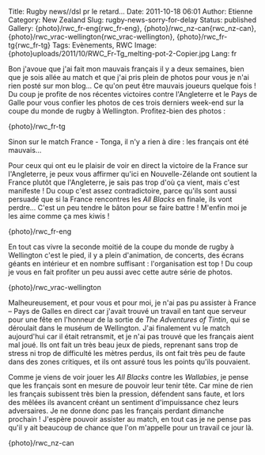 Title: Rugby news//dsl pr le retard...
Date: 2011-10-18 06:01
Author: Etienne
Category: New Zealand
Slug: rugby-news-sorry-for-delay
Status: published
Gallery: {photo}/rwc_fr-eng{rwc_fr-eng}, {photo}/rwc_nz-can{rwc_nz-can}, {photo}/rwc_vrac-wellington{rwc_vrac-wellington}, {photo}/rwc_fr-tg{rwc_fr-tg}
Tags: Evènements, RWC
Image: {photo}uploads/2011/10/RWC_Fr-Tg_melting-pot-2-Copier.jpg
Lang: fr

Bon j'avoue que j'ai fait mon mauvais français il y a deux semaines,
bien que je sois allée au match et que j'ai pris plein de photos pour
vous je n'ai rien posté sur mon blog... Ce qu'on peut être mauvais
joueurs quelque fois ! Du coup je profite de nos récentes victoires
contre l'Angleterre et le Pays de Galle pour vous confier les photos de
ces trois derniers week-end sur la coupe du monde de rugby à Wellington.
Profitez-bien des photos :

{photo}/rwc_fr-tg

Sinon sur le match France - Tonga, il n'y a rien à dire : les français
ont été mauvais...

Pour ceux qui ont eu le plaisir de voir en direct la victoire de la
France sur l'Angleterre, je peux vous affirmer qu'ici en
Nouvelle-Zélande ont soutient la France plutôt que l'Angleterre, je sais
pas trop d'où ça vient, mais c'est manifeste ! Du coup c'est assez
contradictoire, parce qu'ils sont aussi persuadé que si la France
rencontres les *All Blacks* en finale, ils vont perdre... C'est un peu
tendre le bâton pour se faire battre ! M'enfin moi je les aime comme ça
mes kiwis !

{photo}/rwc_fr-eng

En tout cas vivre la seconde moitié de la coupe du monde de rugby à
Wellington c'est le pied, il y a plein d'animation, de concerts, des
écrans géants en intérieur et en nombre suffisant : l'organisation est
top ! Du coup je vous en fait profiter un peu aussi avec cette autre
série de photos.

{photo}/rwc_vrac-wellington

Malheureusement, et pour vous et pour moi, je n'ai pas pu assister à
France – Pays de Galles en direct car j'avait trouvé un travail en tant
que serveur pour une fête en l'honneur de la sortie de *The Adventures
of Tintin*, qui se déroulait dans le muséum de Wellington. J'ai
finalement vu le match aujourd'hui car il était retransmit, et je n'ai
pas trouvé que les français aient mal joué. Ils ont fait un très beau
jeux de pieds, reprenant sans trop de stress ni trop de difficulté les
mètres perdus, ils ont fait très peu de faute dans des zones critiques,
et ils ont assuré tous les points qu'ils pouvaient.

Comme je viens de voir jouer les *All Blacks* contre les *Wallabies*, je
pense que les français sont en mesure de pouvoir leur tenir tête. Car
mine de rien les français subissent très bien la pression, défendent
sans faute, et lors des mêlées ils avancent créant un sentiment
d'impuissance chez leurs adversaires. Je ne donne donc pas les français
perdant dimanche prochain ! J'espère pouvoir assister au match, en tout
cas je ne pense pas qu'il y ait beaucoup de chance que l'on m'appelle
pour un travail ce jour là.

<span> {photo}/rwc_nz-can </span>
